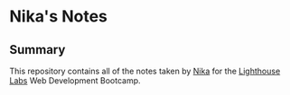 # Nika's Notes
## Summary

This repository contains all of the notes taken by [Nika](https://github.com/nikaptushkina) for the [Lighthouse Labs](https://www.lighthouselabs.ca/) Web Development Bootcamp.
